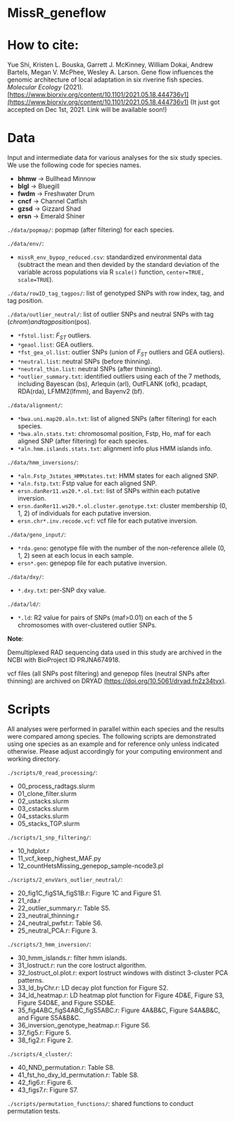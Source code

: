 # MissR_geneflow
 
# How to cite:
Yue Shi, Kristen L. Bouska, Garrett J. McKinney, William Dokai, Andrew Bartels, Megan V. McPhee, Wesley A. Larson. Gene flow influences the genomic architecture of local adaptation in six riverine fish species. *Molecular Ecology* (2021). [https://www.biorxiv.org/content/10.1101/2021.05.18.444736v1](https://www.biorxiv.org/content/10.1101/2021.05.18.444736v1) (It just got accepted on Dec 1st, 2021. Link will be available soon!)

# Data

Input and intermediate data for various analyses for the six study species. We use the following code for species names.

  - **bhmw** -> Bullhead Minnow
  - **blgl** -> Bluegill
  - **fwdm** -> Freshwater Drum
  - **cncf** -> Channel Catfish
  - **gzsd** -> Gizzard Shad
  - **ersn** -> Emerald Shiner

`./data/popmap/`: popmap (after filtering) for each species.

`./data/env/`: 
  - `missR_env_bypop_reduced.csv`: standardized environmental data (subtract the mean and then devided by the standard deviation of the variable across populations via R `scale()` function, `center=TRUE, scale=TRUE`).
  
`./data/rowID_tag_tagpos/`: list of genotyped SNPs with row index, tag, and tag position. 

`./data/outlier_neutral/`: list of outlier SNPs and neutral SNPs with tag ($chrom) and tag position ($pos).
  - `*fstol.list`: *F<sub>ST</sub>* outliers.
  - `*geaol.list`: GEA outliers.
  - `*fst_gea_ol.list`: outlier SNPs (union of *F<sub>ST</sub>* outliers and GEA outliers).
  - `*neutral.list`: neutral SNPs (before thinning).
  - `*neutral_thin.list`: neutral SNPs (after thinning).
  - `*outlier_summary.txt`: identified outliers using each of the 7 methods, including Bayescan (bs), Arlequin (arl), OutFLANK (ofk), pcadapt, RDA(rda), LFMM2(lfmm), and Bayenv2 (bf).  

`./data/alignment/`: 
  - `*bwa.uni.map20.aln.txt`: list of aligned SNPs (after filtering) for each species.
  - `*bwa.aln.stats.txt`: chromosomal position, Fstp, Ho, maf for each aligned SNP (after filtering) for each species.
  - `*aln.hmm.islands.stats.txt`: alignment info plus HMM islands info.

`./data/hmm_inversions/`: 
 - `*aln.Fstp_3states_HMMstates.txt`: HMM states for each aligned SNP.
 - `*aln.fstp.txt`: Fstp value for each aligned SNP. 
 - `ersn.danRer11.ws20.*.ol.txt`: list of SNPs within each putative inversion.
 - `ersn.danRer11.ws20.*.ol.cluster.genotype.txt`: cluster membership (0, 1, 2) of individuals for each putative inversion. 
 - `ersn.chr*.inv.recode.vcf`: vcf file for each putative inversion.
 
`./data/geno_input/`:
 - `*rda.geno`: genotype file with the number of the non-reference allele (0, 1, 2) seen at each locus in each sample. 
 - `ersn*.gen`: genepop file for each putative inversion.

 
`./data/dxy/`:
 - `*.dxy.txt`: per-SNP dxy value. 

`./data/ld/`:
 - `*.ld`: R2 value for pairs of SNPs (maf>0.01) on each of the 5 chromosomes with over-clustered outlier SNPs. 


**Note**:

Demultiplexed RAD sequencing data used in this study are archived in the NCBI with BioProject ID PRJNA674918.

vcf files (all SNPs post filtering) and genepop files (neutral SNPs after thinning) are archived on DRYAD [(https://doi.org/10.5061/dryad.fn2z34tvx)](https://doi.org/10.5061/dryad.fn2z34tvx).

# Scripts

All analyses were performed in parallel within each species and the results were compared among species. The following scripts are demonstrated using one species as an example and for reference only unless indicated otherwise. Please adjust accordingly for your computing environment and working directory. 

`./scripts/0_read_processing/`: 
 - 00_process_radtags.slurm
 - 01_clone_filter.slurm
 - 02_ustacks.slurm
 - 03_cstacks.slurm
 - 04_sstacks.slurm
 - 05_stacks_TGP.slurm
 
`./scripts/1_snp_filtering/`:
 - 10_hdplot.r
 - 11_vcf_keep_highest_MAF.py
 - 12_countHetsMissing_genepop_sample-ncode3.pl
 
 
`./scripts/2_envVars_outlier_neutral/`:
 - 20_fig1C_figS1A_figS1B.r: Figure 1C and Figure S1.
 - 21_rda.r
 - 22_outlier_summary.r: Table S5.
 - 23_neutral_thinning.r
 - 24_neutral_pwfst.r: Table S6.
 - 25_neutral_PCA.r: Figure 3.
 
 
`./scripts/3_hmm_inversion/`:
 - 30_hmm_islands.r: filter hmm islands.
 - 31_lostruct.r: run the core lostruct algorithm.
 - 32_lostruct_ol.plot.r: export lostruct windows with distinct 3-cluster PCA patterns. 
 - 33_ld_byChr.r: LD decay plot function for Figure S2. 
 - 34_ld_heatmap.r: LD heatmap plot function for Figure 4D&E, Figure S3, Figure S4D&E, and Figure S5D&E.
 - 35_fig4ABC_figS4ABC_figS5ABC.r: Figure 4A&B&C, Figure S4A&B&C, and Figure S5A&B&C.
 - 36_inversion_genotype_heatmap.r: Figure S6. 
 - 37_fig5.r: Figure 5. 
 - 38_fig2.r: Figure 2. 
 
`./scripts/4_cluster/`:
 - 40_NND_permutation.r: Table S8.
 - 41_fst_ho_dxy_ld_permutation.r: Table S8. 
 - 42_fig6.r: Figure 6. 
 - 43_figs7.r: Figure S7.
  
`./scripts/permutation_functions/`: shared functions to conduct permutation tests. 
  


 


